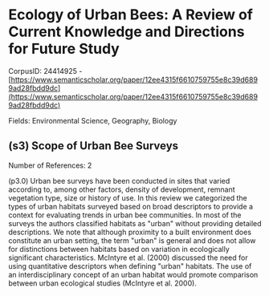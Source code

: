 # Ecology of Urban Bees: A Review of Current Knowledge and Directions for Future Study

CorpusID: 24414925 - [https://www.semanticscholar.org/paper/12ee4315f6610759755e8c39d6899ad28fbdd9dc](https://www.semanticscholar.org/paper/12ee4315f6610759755e8c39d6899ad28fbdd9dc)

Fields: Environmental Science, Geography, Biology

## (s3) Scope of Urban Bee Surveys
Number of References: 2

(p3.0) Urban bee surveys have been conducted in sites that varied according to, among other factors, density of development, remnant vegetation type, size or history of use. In this review we categorized the types of urban habitats surveyed based on broad descriptors to provide a context for evaluating trends in urban bee communities. In most of the surveys the authors classified habitats as "urban" without providing detailed descriptions. We note that although proximity to a built environment does constitute an urban setting, the term "urban" is general and does not allow for distinctions between habitats based on variation in ecologically significant characteristics. McIntyre et al. (2000) discussed the need for using quantitative descriptors when defining "urban" habitats. The use of an interdisciplinary concept of an urban habitat would promote comparison between urban ecological studies (McIntyre et al. 2000).
